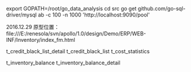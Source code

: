 export GOPATH=/root/go_data_analysis
cd src
go get github.com/go-sql-driver/mysql
ab -c 100 -n 1000 'http://localhost:9090/pool'

2016.12.29
原型位置：file:///E:/renesola/svn/apollo/1.0/design/Demo/ERP/WEB-INF/Inventory/index_fm.html



t_credit_black_list_detail
t_credit_black_list
t_cost_statistics

t_inventory_balance
t_inventory_balance_detail